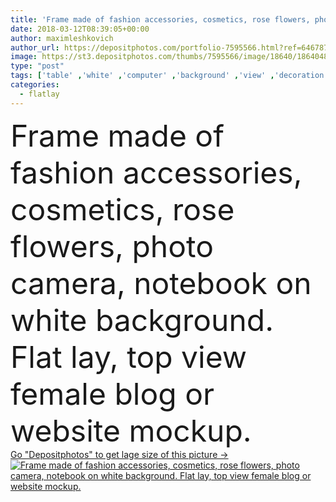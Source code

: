 ```yaml
---
title: 'Frame made of fashion accessories, cosmetics, rose flowers, photo camera, notebook on white background. Flat lay, top view female blog or website mockup.'
date: 2018-03-12T08:39:05+00:00
author: maximleshkovich
author_url: https://depositphotos.com/portfolio-7595566.html?ref=64678756
image: https://st3.depositphotos.com/thumbs/7595566/image/18640/186404822/api_thumb_450.jpg?forcejpeg=true
type: "post"
tags: ['table' ,'white' ,'computer' ,'background' ,'view' ,'decoration' ,'festive' ,'business' ,'beauty' ,'flowers' ,'life' ,'black' ,'coffee' ,'photo' ,'retro' ,'vintage' ,'watch' ,'fashion' ,'bouquet' ,'office' ,'lay' ,'home' ,'stylish' ,'notebook' ,'desktop' ,'flat' ,'lifestyle' ,'work' ,'desk' ,'still' ,'accessories' ,'cosmetics' ,'camera' ,'photographer' ,'mood' ,'top' ,'gorgeous' ,'workspace' ,'lipstick' ,'calligraphy' ,'blog' ,'roses' ,'thank' ,'mockup' ,'eucalyptus' ,'freelance' ,'flatlay' ]
categories: 
  - flatlay
---
```

<div aling="center">
            <font size="60"> Frame made of fashion accessories, cosmetics, rose flowers, photo camera, notebook on white background. Flat lay, top view female blog or website mockup.</font>   
</div>
<div>
    <a href='https://st3.depositphotos.com/thumbs/7595566/image/18640/186404822/api_thumb_450.jpg?forcejpeg=true?ref=64678756' target=_blank > Go "Depositphotos" to get lage size of this picture ->
        <img href='https://st3.depositphotos.com/thumbs/7595566/image/18640/186404822/api_thumb_450.jpg?forcejpeg=true?ref=64678756' src='https://st3.depositphotos.com/7595566/18640/i/950/depositphotos_186404822-stock-photo-frame-made-fashion-accessories-cosmetics.jpg?forcejpeg=true' alt='Frame made of fashion accessories, cosmetics, rose flowers, photo camera, notebook on white background. Flat lay, top view female blog or website mockup.' >
    </a>
</div>
